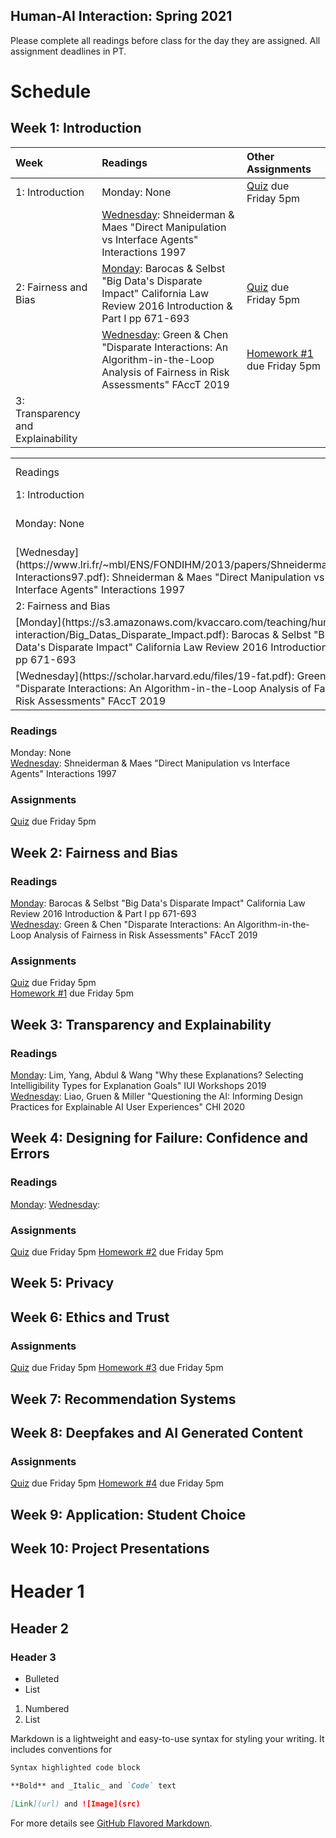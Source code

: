 ## Human-AI Interaction: Spring 2021

Please complete all readings before class for the day they are assigned. All assignment deadlines in PT. 

# Schedule

## Week 1: Introduction

| Week | Readings | Other Assignments |
| :--- | :--- | :--- |
| 1: Introduction | Monday: None  | [Quiz](url) due Friday 5pm |
| | [Wednesday](https://www.lri.fr/~mbl/ENS/FONDIHM/2013/papers/ShneidermanMaes-Interactions97.pdf): Shneiderman & Maes "Direct Manipulation vs Interface Agents" Interactions 1997 | |
| 2: Fairness and Bias | [Monday](https://s3.amazonaws.com/kvaccaro.com/teaching/human-ai-interaction/Big_Datas_Disparate_Impact.pdf): Barocas & Selbst "Big Data's Disparate Impact" California Law Review 2016 Introduction & Part I pp 671-693  | [Quiz](url) due Friday 5pm  |
| | [Wednesday](https://scholar.harvard.edu/files/19-fat.pdf): Green & Chen "Disparate Interactions: An Algorithm-in-the-Loop Analysis of Fairness in Risk Assessments" FAccT 2019 | [Homework #1](url) due Friday 5pm |
3: Transparency and Explainability | 


<table>
  <tr>
    <td>Readings</td>
    <td> Other Assignments </td>
  </tr>
  
  
  <tr>
    <td colspan="2">1: Introduction</td>
  </tr>
  <tr>
    <td>Monday: None</td>
    <td>[Quiz](url) due Friday 5pm</td>
  </tr>
  <tr>
    <td>[Wednesday](https://www.lri.fr/~mbl/ENS/FONDIHM/2013/papers/ShneidermanMaes-Interactions97.pdf): Shneiderman & Maes "Direct Manipulation vs Interface Agents" Interactions 1997</td>
    <td></td>
  </tr>
  
   <tr>
    <td colspan="2">2: Fairness and Bias</td>
  </tr>
  <tr>
    <td>[Monday](https://s3.amazonaws.com/kvaccaro.com/teaching/human-ai-interaction/Big_Datas_Disparate_Impact.pdf): Barocas & Selbst "Big Data's Disparate Impact" California Law Review 2016 Introduction & Part I pp 671-693</td>
    <td>[Quiz](url) due Friday 5pm</td>
  </tr>
    <tr>
    <td>[Wednesday](https://scholar.harvard.edu/files/19-fat.pdf): Green & Chen "Disparate Interactions: An Algorithm-in-the-Loop Analysis of Fairness in Risk Assessments" FAccT 2019</td>
  <td>[Homework #1](url) due Friday 5pm</td>
  </tr>
  
</table>




### Readings
Monday: None  
[Wednesday](https://www.lri.fr/~mbl/ENS/FONDIHM/2013/papers/ShneidermanMaes-Interactions97.pdf): Shneiderman & Maes "Direct Manipulation vs Interface Agents" Interactions 1997

### Assignments

[Quiz](url) due Friday 5pm

## Week 2: Fairness and Bias

### Readings
[Monday](https://s3.amazonaws.com/kvaccaro.com/teaching/human-ai-interaction/Big_Datas_Disparate_Impact.pdf): Barocas & Selbst "Big Data's Disparate Impact" California Law Review 2016 Introduction & Part I pp 671-693  
[Wednesday](https://scholar.harvard.edu/files/19-fat.pdf): Green & Chen "Disparate Interactions: An Algorithm-in-the-Loop Analysis of Fairness in Risk Assessments" FAccT 2019

### Assignments

[Quiz](url) due Friday 5pm  
[Homework #1](url) due Friday 5pm

## Week 3: Transparency and Explainability

### Readings
[Monday](https://explainablesystems.comp.nus.edu.sg/2019/wp-content/uploads/2019/02/IUI19WS-ExSS2019-20.pdf): Lim, Yang, Abdul & Wang "Why these Explanations? Selecting Intelligibility Types for Explanation Goals" IUI Workshops 2019  
[Wednesday](https://s3.amazonaws.com/kvaccaro.com/teaching/human-ai-interaction/Questioning_the_AI.pdf): Liao, Gruen & Miller "Questioning the AI: Informing Design Practices for Explainable AI User Experiences" CHI 2020

## Week 4: Designing for Failure: Confidence and Errors

### Readings
[Monday]():
[Wednesday]():

### Assignments

[Quiz](url) due Friday 5pm
[Homework #2](url) due Friday 5pm

## Week 5: Privacy

## Week 6: Ethics and Trust

### Assignments

[Quiz](url) due Friday 5pm
[Homework #3](url) due Friday 5pm

## Week 7: Recommendation Systems

## Week 8: Deepfakes and AI Generated Content

### Assignments

[Quiz](url) due Friday 5pm
[Homework #4](url) due Friday 5pm

## Week 9: Application: Student Choice

## Week 10: Project Presentations


# Header 1
## Header 2
### Header 3





- Bulleted
- List

1. Numbered
2. List


Markdown is a lightweight and easy-to-use syntax for styling your writing. It includes conventions for

```markdown
Syntax highlighted code block

**Bold** and _Italic_ and `Code` text

[Link](url) and ![Image](src)
```

For more details see [GitHub Flavored Markdown](https://guides.github.com/features/mastering-markdown/).

